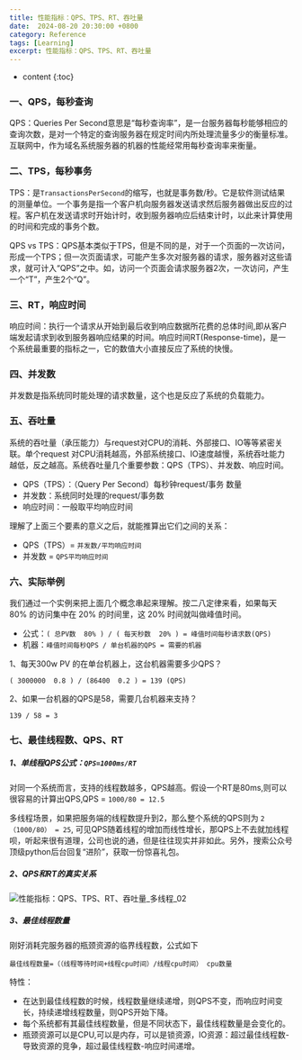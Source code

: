 ```yaml
---
title: 性能指标：QPS、TPS、RT、吞吐量
date:  2024-08-20 20:30:00 +0800
category: Reference
tags: [Learning]
excerpt: 性能指标：QPS、TPS、RT、吞吐量
---
```


* content
{:toc}

### 一、QPS，每秒查询

QPS：Queries Per Second意思是“每秒查询率”，是一台服务器每秒能够相应的查询次数，是对一个特定的查询服务器在规定时间内所处理流量多少的衡量标准。互联网中，作为域名系统服务器的机器的性能经常用每秒查询率来衡量。

### 二、TPS，每秒事务

TPS：是`TransactionsPerSecond`的缩写，也就是事务数/秒。它是软件测试结果的测量单位。一个事务是指一个客户机向服务器发送请求然后服务器做出反应的过程。客户机在发送请求时开始计时，收到服务器响应后结束计时，以此来计算使用的时间和完成的事务个数。

QPS vs TPS：QPS基本类似于TPS，但是不同的是，对于一个页面的一次访问，形成一个TPS；但一次页面请求，可能产生多次对服务器的请求，服务器对这些请求，就可计入“QPS”之中。如，访问一个页面会请求服务器2次，一次访问，产生一个“T”，产生2个“Q”。

### 三、RT，响应时间

响应时间：执行一个请求从开始到最后收到响应数据所花费的总体时间,即从客户端发起请求到收到服务器响应结果的时间。响应时间RT(Response-time)，是一个系统最重要的指标之一，它的数值大小直接反应了系统的快慢。

### 四、并发数

并发数是指系统同时能处理的请求数量，这个也是反应了系统的负载能力。

### 五、吞吐量

系统的吞吐量（承压能力）与request对CPU的消耗、外部接口、IO等等紧密关联。单个request 对CPU消耗越高，外部系统接口、IO速度越慢，系统吞吐能力越低，反之越高。系统吞吐量几个重要参数：QPS（TPS）、并发数、响应时间。

- QPS（TPS）：（Query Per Second）每秒钟request/事务 数量
- 并发数：系统同时处理的request/事务数
- 响应时间：一般取平均响应时间

理解了上面三个要素的意义之后，就能推算出它们之间的关系：

- QPS（TPS）= `并发数/平均响应时间`
- 并发数 = `QPS平均响应时间`

### 六、实际举例

我们通过一个实例来把上面几个概念串起来理解。按二八定律来看，如果每天 80% 的访问集中在 20% 的时间里，这 20% 时间就叫做峰值时间。

- 公式：`( 总PV数  80% ) / ( 每天秒数  20% ) = 峰值时间每秒请求数(QPS)`
- 机器：`峰值时间每秒QPS / 单台机器的QPS = 需要的机器`

1、每天300w PV 的在单台机器上，这台机器需要多少QPS？

```
( 3000000  0.8 ) / (86400  0.2 ) = 139 (QPS)
```

2、如果一台机器的QPS是58，需要几台机器来支持？

```
139 / 58 = 3
```

### 七、最佳线程数、QPS、RT

##### 1、单线程QPS公式：`QPS=1000ms/RT`

对同一个系统而言，支持的线程数越多，QPS越高。假设一个RT是80ms,则可以很容易的计算出QPS,QPS = `1000/80 = 12.5`

多线程场景，如果把服务端的线程数提升到2，那么整个系统的QPS则为 `2（1000/80） = 25`, 可见QPS随着线程的增加而线性增长，那QPS上不去就加线程呗，听起来很有道理，公司也说的通，但是往往现实并非如此。另外，搜索公众号顶级python后台回复“进阶”，获取一份惊喜礼包。

##### 2、QPS和RT的真实关系

![性能指标：QPS、TPS、RT、吞吐量_多线程_02](https://raw.githubusercontent.com/HyiKi/picgo-asset/main/resize%252Cm_fixed%252Cw_1184-20240904211431809)

##### 3、最佳线程数量

刚好消耗完服务器的瓶颈资源的临界线程数，公式如下

```
最佳线程数量=（（线程等待时间+线程cpu时间）/线程cpu时间） cpu数量
```

特性：

- 在达到最佳线程数的时候，线程数量继续递增，则QPS不变，而响应时间变长，持续递增线程数量，则QPS开始下降。
- 每个系统都有其最佳线程数量，但是不同状态下，最佳线程数量是会变化的。
- 瓶颈资源可以是CPU,可以是内存，可以是锁资源，IO资源：超过最佳线程数-导致资源的竞争，超过最佳线程数-响应时间递增。
